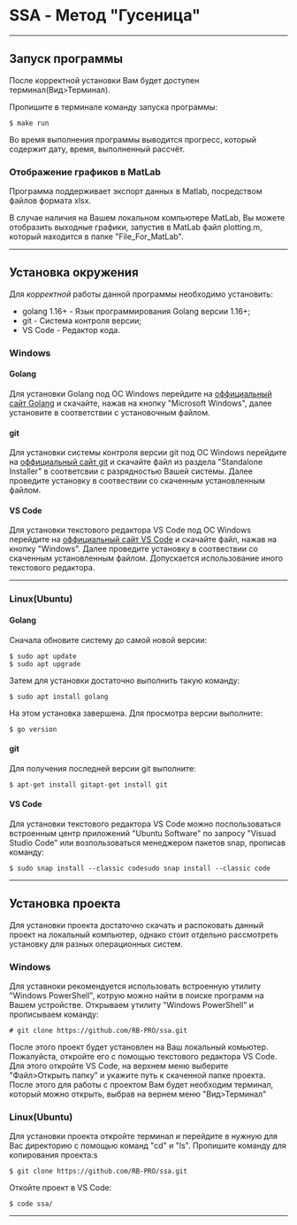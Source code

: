 # SSA - Метод "Гусеница"

---

## Запуск программы

После корректной установки Вам будет доступен терминал(Вид>Терминал).

Пропишите в терминале команду запуска программы:

```
$ make run
```

Во время выполнения программы выводится прогресс, который содержит дату, время, выполненный рассчёт.

### Отображение графиков в MatLab

Программа поддерживает экспорт данных в Matlab, посредством файлов формата xlsx.

В случае наличия на Вашем локальном компьютере MatLab, Вы можете отобразить выходные графики, запустив в MatLab файл plotting.m, который находится в папке "File_For_MatLab".

---



## Установка окружения

Для *корректной* работы данной программы необходимо установить:

* golang 1.16+ - Язык программирования Golang версии 1.16+;
* git - Система контроля версии;
* VS Code - Редактор кода.

### Windows

#### Golang

Для установки Golang под ОС Windows перейдите на [оффициальный сайт Golang](https://go.dev/dl/) и скачайте, нажав на кнопку "Microsoft Windows", далее установите в соответствии с установочным файлом.

#### git

Для установки системы контроля версии git под ОС Windows перейдите на [оффициальный сайт git](https://git-scm.com/download/win) и скачайте файл из раздела "Standalone Installer" в соответсвии с разрядностью Вашей системы. Далее проведите установку в соотвествии со скаченным установленным файлом.

#### VS Code

Для установки текстового редактора VS Code под ОС Windows перейдите на [оффициальный сайт VS Code](https://code.visualstudio.com/downloadhttps://code.visualstudio.com/download) и скачайте файл, нажав на кнопку "Windows". Далее проведите установку в соотвествии со скаченным установленным файлом. Допускается использование иного текстового редактора.

---

### Linux(Ubuntu)

#### Golang

Сначала обновите систему до самой новой версии:

```
$ sudo apt update
$ sudo apt upgrade
```

Затем для установки достаточно выполнить такую команду:

```
$ sudo apt install golang
```

На этом установка завершена. Для просмотра версии выполните:

```
$ go version
```

#### git

Для получения последней версии git выполните:

```
$ apt-get install gitapt-get install git
```

#### VS Code

Для установки текстового редактора VS Code можно поспользоваться встроенным центр приложений "Ubuntu Software" по запросу "Visuad Studio Code" или возпользоваться менеджером пакетов snap, прописав команду:

```
$ sudo snap install --classic codesudo snap install --classic code
```

---

## Установка проекта

Для установки проекта достаточно скачать и распоковать данный проект на локальный компьютер, однако стоит отдельно рассмотреть установку для разных операционных систем.

### Windows

Для уставноки рекомендуется использовать встроенную утилиту "Windows PowerShell", котрую можно найти в поиске программ на Вашем устройстве. Открываем утилиту "Windows PowerShell" и прописываем команду:

```
# git clone https://github.com/RB-PRO/ssa.git
```

После этого проект будет установлен на Ваш локальный комьютер. Пожалуйста, откройте его с помощью текстового редактора VS Code. Для этого откройте VS Code, на верхнем меню выберите "Файл>Открыть папку" и укажите путь к скаченной папке проекта. После этого для работы с проектом Вам будет необходим терминал, который можно открыть, выбрав на вернем меню "Вид>Терминал"

### Linux(Ubuntu)

Для установки проекта откройте терминал и перейдите в нужную для Вас директорию с помощью команд "cd" и "ls". Пропишите команду для копирования проекта:s

```
$ git clone https://github.com/RB-PRO/ssa.git
```

Откойте проект в VS Code:

```
$ code ssa/
```

---
